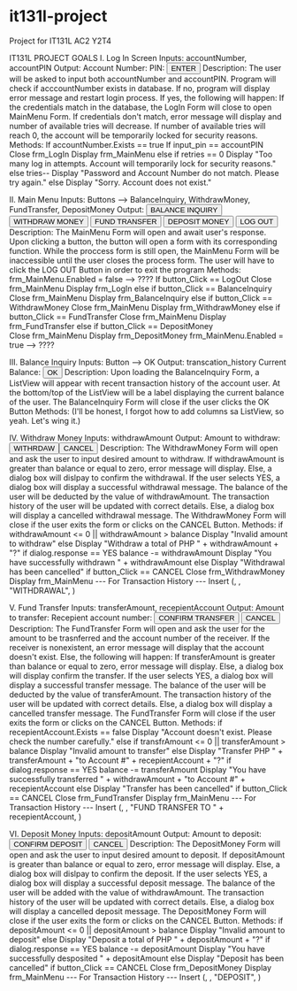 # it131l-project
Project for IT131L AC2 Y2T4

IT131L PROJECT GOALS
I. Log In Screen
	Inputs: accountNumber, accountPIN
	Output:
		Account Number: <textboz>
		PIN: <textbox>
		<button>ENTER</button>
	Description:
		The user will be asked to input both accountNumber and accountPIN.
		Program will check if acccountNumber exists in database.
			If no, program will display error message and restart login process.
			If yes, the following will happen:
		If the credentials match in the database, the LogIn Form will close to open
			MainMenu Form.
		If credentials don't match, error message will display and number of available
			tries will decrease.
		If number of available tries will reach 0, the account will be temporarily
			locked for security reasons. 
	Methods:
		If accountNumber.Exists == true
			If input_pin == accountPIN	
				Close frm_LogIn
				Display frm_MainMenu
			else if retries == 0
				Display "Too many log in attempts. Account will temporarily lock for
					security reasons."
			else
				tries--
				Display "Password and Account Number do not match. Please try again."
		else
			Display "Sorry. Account does not exist."
			
II. Main Menu
	Inputs: Buttons --> BalanceInquiry, WithdrawMoney, FundTransfer, DepositMoney
	Output:
		<button>BALANCE INQUIRY</button>
		<button>WITHDRAW MONEY</button>
		<button>FUND TRANSFER</button>
		<button>DEPOSIT MONEY</button>
		<button>LOG OUT</button>
	Description:
		The MainMenu Form will open and await user's response.
		Upon clicking a button, the button will open a form with its corresponding 
			function.
		While the proccess form is still open, the MainMenu Form will be inaccessible
			until the user closes the process form.
		The user will have to click the LOG OUT Button in order to exit the program
	Methods:
		frm_MainMenu.Enabled = false	--> ????
		If button_Click == LogOut
			Close frm_MainMenu
			Display frm_LogIn
		else if button_Click == BalanceInquiry
			Close frm_MainMenu
			Display frm_BalanceInquiry
		else if button_Click == WithdrawMoney
			Close frm_MainMenu
			Display frm_WithdrawMoney
		else if button_Click == FundTransfer
			Close frm_MainMenu
			Display frm_FundTransfer
		else if button_Click == DepositMoney	
			Close frm_MainMenu
			Display frm_DepositMoney
		frm_MainMenu.Enabled = true		--> ????
		
III. Balance Inquiry
	Inputs: Button --> OK
	Output:
		<ListView>transcation_history</ListView>
		<Label>Current Balance:<balance></label>
		<button>OK</button>
	Description:
		Upon loading the BalanceInquiry Form, a ListView will appear with recent
			transaction history of the account user.
		At the bottom/top of the ListView will be a label displaying the current
			balance of the user.
		The BalanceInquiry Form will close if the user clicks the OK Button
	Methods:
		(I'll be honest, I forgot how to add columns sa ListView, so yeah. Let's
			wing it.)
		
IV. Withdraw Money
	Inputs: withdrawAmount
	Output:
		Amount to withdraw: <textbox>
		<button>WITHRDAW</button><button>CANCEL</button>
	Description:
		The WithdrawMoney Form will open and ask the user to input desired amount to
			withdraw.
		If withdrawAmount is greater than balance or equal to zero, error message
			will display.
		Else, a dialog box will dislpay to confirm the withdrawal.
			If the user selects YES, a dialog box will display a successful withdrawal
				message.
				The balance of the user will be deducted by the value of withdrawAmount.
				The transaction history of the user will be updated with correct
					details.
			Else, a dialog box will display a cancelled withdrawal message.
		The WithdrawMoney Form will close if the user exits the form or clicks on the
			CANCEL Button.
	Methods:
		if withdrawAmount <= 0 || withdrawAmount > balance
			Display "Invalid amount to withdraw"
		else
			Display "Withdraw a total of PHP " + withdrawAmount + "?"
			if dialog.response == YES
				balance -= withdrawAmount
				Display "You have successfully withdrawn " + withdrawAmount
			else
				Display "Withdrawal has been cancelled"
		if button_Click == CANCEL
			Close frm_WithdrawMoney
			Display frm_MainMenu
		--- For Transaction History ---
			Insert (<transactionNum>, <dateTime>, "WITHDRAWAL", <withdrawAmount>)

V. Fund Transfer
	Inputs: transferAmount, recepientAccount
	Output:	
		Amount to transfer: <textbox>
		Recepient account number: <textbox>
		<button>CONFIRM TRANSFER</button> <button>CANCEL</button>
	Description:
		The FundTransfer Form will open and ask the user for the amount to be
			trasnferred and the account number of the receiver.
		If the receiver is nonexistent, an error message will display that the account
			doesn't exist.
		Else, the following will happen:
		If transferAmount is greater than balance or equal to zero, error message
			will display.
		Else, a dialog box will display confirm the transfer.
			If the user selects YES, a dialog box will display a successful transfer
				message.
				The balance of the user will be deducted by the value of transferAmount.
				The transaction history of the user will be updated with correct
					details.
			Else, a dialog box will display a cancelled transfer message.
		The FundTransfer Form will close if the user exits the form or clicks on the
			CANCEL Button.
	Methods:
		if recepientAccount.Exists == false
			Display "Account doesn't exist. Please check the number carefully."
		else
			if transfrAmount <= 0 || transferAmount > balance
				Display "Invalid amount to transfer"
			else
				Display "Transfer PHP " + transferAmount + "to Account #" +
					recepientAccount + "?"
				if dialog.response == YES
					balance -= transferAmount
					Display "You have successfully transferred " + withdrawAmount +
						"to Account #" + recepientAccount
				else
					Display "Transfer has been cancelled"
			if button_Click == CANCEL
				Close frm_FundTransfer
				Display frm_MainMenu
			--- For Transaction History ---
				Insert (<transactionNum>, <dateTime>, "FUND TRANSFER TO " + recepientAccount, 
					<withdrawAmount>)
	
VI. Deposit Money
	Inputs: depositAmount
	Output:
		Amount to deposit: <textbox>
		<button>CONFIRM DEPOSIT</button> <button>CANCEL</button>
	Description:
		The DepositMoney Form will open and ask the user to input desired amount to
			deposit.
		If depositAmount is greater than balance or equal to zero, error message
			will display.
		Else, a dialog box will dislpay to confirm the deposit.
			If the user selects YES, a dialog box will display a successful deposit
				message.
				The balance of the user will be added with the value of withdrawAmount.
				The transaction history of the user will be updated with correct
					details.
			Else, a dialog box will display a cancelled deposit message.
		The DepositMoney Form will close if the user exits the form or clicks on the
			CANCEL Button.
	Methods:
		if depositAmount <= 0 || depositAmount > balance
			Display "Invalid amount to deposit"
		else
			Display "Deposit a total of PHP " + depositAmount + "?"
			if dialog.response == YES
				balance -= depositAmount
				Display "You have successfully desposited " + depositAmount
			else
				Display "Deposit has been cancelled"
		if button_Click == CANCEL
			Close frm_DepositMoney
			Display frm_MainMenu
		--- For Transaction History ---
			Insert (<transactionNum>, <dateTime>, "DEPOSIT", <withdrawAmount>)
